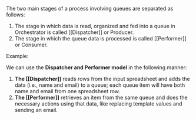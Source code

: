 

The two main stages of a process involving queues are separated as follows:

1. The stage in which data is read, organized and fed into a queue in Orchestrator is called [[Dispatcher]] or Producer.
2. The stage in which the queue data is processed is called [[Performer]] or Consumer.


Example:

We can use the **Dispatcher and Performer model** in the following manner:

1. **The [[Dispatcher]]** reads rows from the input spreadsheet and adds the data (i.e., name and email) to a queue; each queue item will have both name and email from one spreadsheet row.
2. **The [[Performer]]** retrieves an item from the same queue and does the necessary actions using that data, like replacing template values and sending an email.
